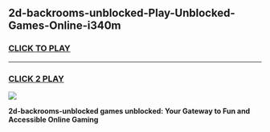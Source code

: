
## 2d-backrooms-unblocked-Play-Unblocked-Games-Online-i340m
<h3>
<a href="https://premium76.site?title=2d-backrooms-unblocked&ref=25A">CLICK TO PLAY</a></h3>
<hr>

<h3>
<a href="https://premium76.site?title=2d-backrooms-unblocked&ref=25A">CLICK 2 PLAY</a>
  
</h3>

<a href="https://premium76.site?title=2d-backrooms-unblocked&ref=25A"><img src="https://clearcache.store/games.png"></a>


**2d-backrooms-unblocked games unblocked: Your Gateway to Fun and Accessible Online Gaming**
